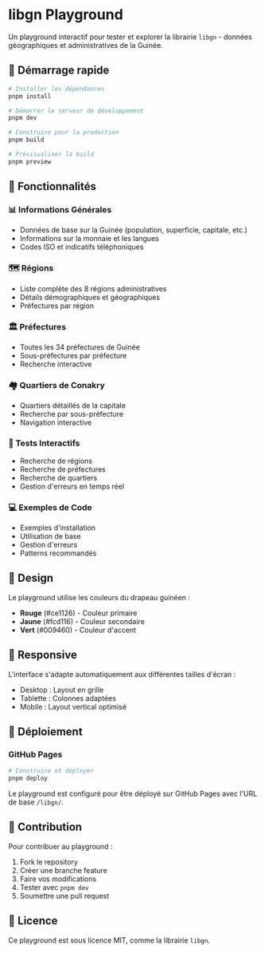 # libgn Playground

Un playground interactif pour tester et explorer la librairie `libgn` - données géographiques et administratives de la Guinée.

## 🚀 Démarrage rapide

```bash
# Installer les dépendances
pnpm install

# Démarrer le serveur de développement
pnpm dev

# Construire pour la production
pnpm build

# Prévisualiser la build
pnpm preview
```

## 🎯 Fonctionnalités

### 📊 Informations Générales
- Données de base sur la Guinée (population, superficie, capitale, etc.)
- Informations sur la monnaie et les langues
- Codes ISO et indicatifs téléphoniques

### 🗺️ Régions
- Liste complète des 8 régions administratives
- Détails démographiques et géographiques
- Préfectures par région

### 🏛️ Préfectures
- Toutes les 34 préfectures de Guinée
- Sous-préfectures par préfecture
- Recherche interactive

### 🏘️ Quartiers de Conakry
- Quartiers détaillés de la capitale
- Recherche par sous-préfecture
- Navigation interactive

### 🧪 Tests Interactifs
- Recherche de régions
- Recherche de préfectures
- Recherche de quartiers
- Gestion d'erreurs en temps réel

### 💻 Exemples de Code
- Exemples d'installation
- Utilisation de base
- Gestion d'erreurs
- Patterns recommandés

## 🎨 Design

Le playground utilise les couleurs du drapeau guinéen :
- **Rouge** (#ce1126) - Couleur primaire
- **Jaune** (#fcd116) - Couleur secondaire
- **Vert** (#009460) - Couleur d'accent

## 📱 Responsive

L'interface s'adapte automatiquement aux différentes tailles d'écran :
- Desktop : Layout en grille
- Tablette : Colonnes adaptées
- Mobile : Layout vertical optimisé

## 🚀 Déploiement

### GitHub Pages

```bash
# Construire et déployer
pnpm deploy
```

Le playground est configuré pour être déployé sur GitHub Pages avec l'URL de base `/libgn/`.

## 🤝 Contribution

Pour contribuer au playground :

1. Fork le repository
2. Créer une branche feature
3. Faire vos modifications
4. Tester avec `pnpm dev`
5. Soumettre une pull request

## 📄 Licence

Ce playground est sous licence MIT, comme la librairie `libgn`.
